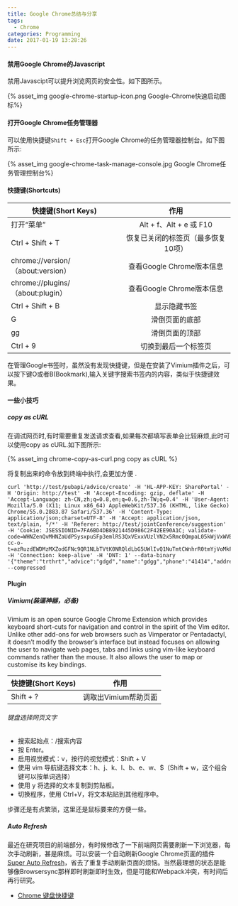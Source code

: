 ```yaml
---
title: Google Chrome总结与分享
tags:
  - Chrome
categories: Programming
date: 2017-01-19 13:28:26
---
```



#### 禁用Google Chrome的Javascript

禁用Javascipt可以提升浏览网页的安全性。如下图所示。

{% asset_img google-chrome-startup-icon.png Google-Chrome快速启动图标%}

<!-- more -->

#### 打开Google Chrome任务管理器


可以使用快捷键<code>Shift + Esc</code>打开Google Chrome的任务管理器控制台。如下图所示:


{% asset_img google-chrome-task-manage-console.jpg Google Chrome任务管理控制台%}

#### 快捷键(Shortcuts)

| 快捷键(Short Keys)                  |          作用           |
| -------------------------------- | :-------------------: |
| 打开“菜单”                           | Alt + f、Alt + e 或 F10 |
| Ctrl + Shift + T                 |  恢复已关闭的标签页（最多恢复10项）   |
| chrome://version/（about:version） |  查看Google Chrome版本信息  |
| chrome://plugins/（about:plugin）  |  查看Google Chrome版本信息  |
| Ctrl + Shift + B                 |        显示隐藏书签         |
| G                                |        滑倒页面的底部        |
| gg                               |        滑倒页面的顶部        |
| Ctrl + 9                         |      切换到最后一个标签页       |

在管理Google书签时，虽然没有发现快捷键，但是在安装了Vimium插件之后，可以按下键O或者B(Bookmark),输入关键字搜索书签内的内容，类似于快捷键效果。

#### 一些小技巧

##### copy as cURL

在调试网页时,有时需要重复发送请求查看,如果每次都填写表单会比较麻烦,此时可以使用copy as cURL.如下图所示:

{% asset_img chrome-copy-as-curl.png copy as cURL %}

将复制出来的命令放到终端中执行,会更加方便 .

```shell
curl 'http://test/pubapi/advice/create' -H 'HL-APP-KEY: SharePortal' -H 'Origin: http://test' -H 'Accept-Encoding: gzip, deflate' -H 'Accept-Language: zh-CN,zh;q=0.8,en;q=0.6,zh-TW;q=0.4' -H 'User-Agent: Mozilla/5.0 (X11; Linux x86_64) AppleWebKit/537.36 (KHTML, like Gecko) Chrome/55.0.2883.87 Safari/537.36' -H 'Content-Type: application/json;charset=UTF-8' -H 'Accept: application/json, text/plain, */*' -H 'Referer: http://test/jointConference/suggestion' -H 'Cookie: JSESSIONID=7FA6BD4DB8921445D986C2F42EE90A1C; validate-code=WHNZenQvMHNZaUdPSysxpuSFp3emlRS3QxVExxVUzlYN2x5Rmc0QmpaL05kWjVxWVBicGFIQktkN2c9PQ; cc-o-t=azRuzdEWDMzMXZodGFNc9QR1NLbTVtK0NRQldLbG5UWlIvQ1NuTmtCWnhrR0tmYjVoMkFpV1lqbnRBY2toZjVjVHhlZ2h1c0szREhsemw5NnZuUE1rZDl6a0tvWHErZzlya1FNeHI2WjZXRlQ' -H 'Connection: keep-alive' -H 'DNT: 1' --data-binary '{"theme":"trthrt","advice":"gdgd","name":"gdgg","phone":"41414","address":"gsggsg","groupId":"500001000001","userId":1}' --compressed
```



#### Plugin


##### Vimium(装逼神器，必备)

Vimium is an open source Google Chrome Extension which provides keyboard short-cuts for navigation and control in the spirit of the Vim editor. Unlike other add-ons for web browsers such as Vimperator or Pentadactyl, it doesn’t modify the browser’s interface but instead focuses on allowing the user to navigate web pages, tabs and links using vim-like keyboard commands rather than the mouse. It also allows the user to map or customise its key bindings.

| 快捷键(Short Keys) |      作用       |
| --------------- | :-----------: |
| Shift + ?       | 调取出Vimium帮助页面 |

###### 键盘选择网页文字

* 搜索起始点：/搜索内容
* 按 Enter。
* 启用视觉模式：v，按行的视觉模式：Shift + V
* 使用 vim 导航键选择文本：h、j、k、l、b、e、w、$（Shift + w，这个组合键可以按单词选择）
* 使用 y 将选择的文本复制到剪贴板。
* 切换程序，使用 Ctrl+V，将文本粘贴到其他程序中。

 步骤还是有点繁琐，这里还是鼠标要来的方便一些。

##### Auto Refresh

最近在研究项目的前端部分，有时候修改了一下前端网页需要刷新一下浏览器，每次手动刷新，甚是麻烦。可以安装一个自动刷新Google Chrome页面的插件[Super Auto Refresh](https://chrome.google.com/webstore/detail/kkhjakkgopekjlempoplnjclgedabddk/reviews)，省去了重复手动刷新页面的烦恼。当然最理想的状态是能够像Browsersync那样即时刷新即时生效，但是可能和Webpack冲突，有时间后再行研究。

* [Chrome 键盘快捷键](https://support.google.com/chrome/answer/157179?hl=zh-Hans)
